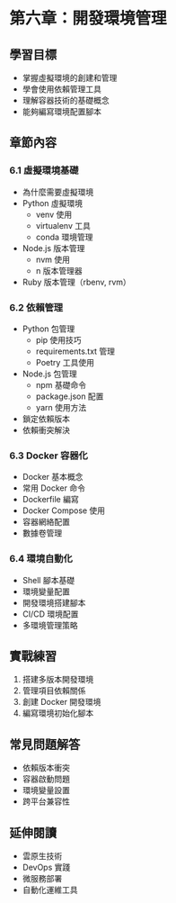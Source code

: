 # 第六章：開發環境管理

## 學習目標
- 掌握虛擬環境的創建和管理
- 學會使用依賴管理工具
- 理解容器技術的基礎概念
- 能夠編寫環境配置腳本

## 章節內容

### 6.1 虛擬環境基礎
- 為什麼需要虛擬環境
- Python 虛擬環境
  - venv 使用
  - virtualenv 工具
  - conda 環境管理
- Node.js 版本管理
  - nvm 使用
  - n 版本管理器
- Ruby 版本管理（rbenv, rvm）

### 6.2 依賴管理
- Python 包管理
  - pip 使用技巧
  - requirements.txt 管理
  - Poetry 工具使用
- Node.js 包管理
  - npm 基礎命令
  - package.json 配置
  - yarn 使用方法
- 鎖定依賴版本
- 依賴衝突解決

### 6.3 Docker 容器化
- Docker 基本概念
- 常用 Docker 命令
- Dockerfile 編寫
- Docker Compose 使用
- 容器網絡配置
- 數據卷管理

### 6.4 環境自動化
- Shell 腳本基礎
- 環境變量配置
- 開發環境搭建腳本
- CI/CD 環境配置
- 多環境管理策略

## 實戰練習
1. 搭建多版本開發環境
2. 管理項目依賴關係
3. 創建 Docker 開發環境
4. 編寫環境初始化腳本

## 常見問題解答
- 依賴版本衝突
- 容器啟動問題
- 環境變量設置
- 跨平台兼容性

## 延伸閱讀
- 雲原生技術
- DevOps 實踐
- 微服務部署
- 自動化運維工具 